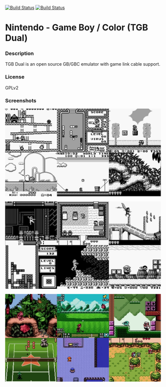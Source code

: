 [![Build Status](https://travis-ci.org/kodi-game/game.libretro.tgbdual.svg?branch=master)](https://travis-ci.org/kodi-game/game.libretro.tgbdual)
[![Build Status](https://ci.appveyor.com/api/projects/status/github/kodi-game/game.libretro.tgbdual?svg=true)](https://ci.appveyor.com/project/kodi-game/game-libretro-tgbdual)

# Nintendo - Game Boy / Color (TGB Dual)

### Description
TGB Dual is an open source GB/GBC emulator with game link cable support.

### License
GPLv2

### Screenshots

![Screenshot](game.libretro.tgbdual/resources/screenshot-01.jpg)

![Screenshot](game.libretro.tgbdual/resources/screenshot-02.jpg)

![Screenshot](game.libretro.tgbdual/resources/screenshot-03.jpg)


